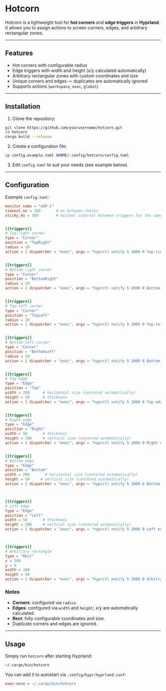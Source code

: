 
# Hotcorn

Hotcorn is a lightweight tool for **hot corners** and **edge triggers** in **Hyprland**.
It allows you to assign actions to screen corners, edges, and arbitrary rectangular zones.

---

## Features

- Hot corners with configurable radius
- Edge triggers with width and height (x/y calculated automatically)
- Arbitrary rectangular zones with custom coordinates and size
- Unique corners and edges — duplicates are automatically ignored
- Supports actions (`workspace`, `exec`, `global`)

---

## Installation

1. Clone the repository:

```bash
git clone https://github.com/yourusername/hotcorn.git
cd hotcorn
cargo build --release
```

2. Create a configuration file:

```bash
cp config.example.toml $HOME/.config/hotcorn/config.toml
```

3. Edit `config.toml` to suit your needs (see example below).

---

## Configuration

Example `config.toml`:

```toml
monitor_name = "eDP-1"
timeout_ms = 100       # ms between checks
sticky_ms = 300        # minimal interval between triggers for the same area


[[triggers]]
# Top-right corner
type = "Corner"
position = "TopRight"
radius = 20
action = { dispatcher = "exec", args = "hyprctl notify 5 2000 0 Top-right corner" }


[[triggers]]
# Bottom-right corner
type = "Corner"
position = "BottomRight"
radius = 20
action = { dispatcher = "exec", args = "hyprctl notify 5 2000 0 Bottom-right corner" }


[[triggers]]
# Top-left corner
type = "Corner"
position = "TopLeft"
radius = 20
action = { dispatcher = "exec", args = "hyprctl notify 5 2000 0 Top-left corner" }


[[triggers]]
# Bottom-left corner
type = "Corner"
position = "BottomLeft"
radius = 20
action = { dispatcher = "exec", args = "hyprctl notify 5 2000 0 Bottom-left corner" }


[[triggers]]
# Top edge
type = "Edge"
position = "Top"
width = 200      # horizontal size (centered automatically)
height = 50      # thickness
action = { dispatcher = "exec", args = "hyprctl notify 5 2000 0 Top edge" }


[[triggers]]
# Right edge
type = "Edge"
position = "Right"
width = 50       # thickness
height = 200     # vertical size (centered automatically)
action = { dispatcher = "exec", args = "hyprctl notify 5 2000 0 Right edge" }


[[triggers]]
# Bottom edge
type = "Edge"
position = "Bottom"
width = 200       # horizontal size (centered automatically)
height = 50     # vertical size (centered automatically)
action = { dispatcher = "exec", args = "hyprctl notify 5 2000 0 Bottom edge" }



[[triggers]]
# Left edge
type = "Edge"
position = "Left"
width = 50       # thickness
height = 200     # vertical size (centered automatically)
action = { dispatcher = "exec", args = "hyprctl notify 5 2000 0 Left edge" }



[[triggers]]
# Arbitrary rectangle
type = "Rect"
x = 300
y = 0
width = 100
height = 40
action = { dispatcher = "exec", args = "hyprctl notify 5 2000 0 Arbitrary rectangle" }

```

### Notes

- **Corners**: configured via `radius`.
- **Edges**: configured via `width` and `height`; x/y are automatically calculated.
- **Rect**: fully configurable coordinates and size.
- Duplicate corners and edges are ignored.

---

## Usage

Simply run `hotcorn` after starting Hyprland:

```bash
~/.cargo/bin/hotcorn
```

You can add it to autostart via `.config/hypr/hyprland.conf`:

```ini
exec-once = ~/.cargo/bin/hotcorn
```
